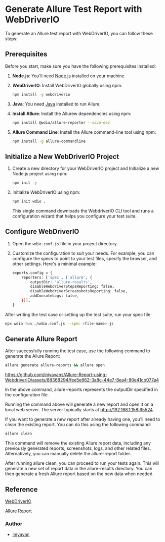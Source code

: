 # Generate Allure Test Report with WebDriverIO

To generate an Allure test report with WebDriverIO, you can follow these steps:

## Prerequisites

Before you start, make sure you have the following prerequisites installed:

1. **Node.js**: You'll need [Node.js](https://nodejs.org/) installed on your machine.

2. **WebDriverIO**: Install WebDriverIO globally using npm:

    ```bash
    npm install -g webdriverio
    ```

3. **Java**: You need [Java](https://www.oracle.com/java/technologies/javase-downloads.html) installed to run Allure.

4. **Install Allure**: Install the Allurew dependencies using npm:

    ```bash
    npm install @wdio/allure-reporter --save-dev
    ```
    
5. **Allure Command Line**: Install the Allure command-line tool using npm:

    ```bash
    npm install -g allure-commandline
    ```

## Initialize a New WebDriverIO Project

1. Create a new directory for your WebDriverIO project and Initialize a new Node.js project using npm:

    ```bash
    npm init -y
    ```

2. Initialize WebDriverIO using npm:

    ```bash
    npm init wdio .
    ```

    This single command downloads the WebdriverIO CLI tool and runs a configuration wizard that helps you configure your test suite.

## Configure WebDriverIO

1. Open the `wdio.conf.js` file in your project directory.

2. Customize the configuration to suit your needs. For example, you can configure the specs to point to your test files, specify the browser, and other settings. Here's a minimal example:

    ```bash
    exports.config = {
        reporters: ['spec', ['allure', {
            outputDir: 'allure-results',
            disableWebdriverStepsReporting: false,
            disableWebdriverScreenshotsReporting: false,
            addConsoleLogs: false,
        }]],
    }
    ```

After writing the test case or setting up the test suite, run your spec file:
```bash
npx wdio run ./wdio.conf.js --spec <file-name>.js
```
## Generate Allure Report

After successfully running the test case, use the following command to generate the Allure Report:

```bash
allure generate allure-reports && allure open
```
https://github.com/iniyavans/Allure-Report-using-WebdriverIO/assets/88368294/fee5e662-3a8c-44e7-8ea4-80e41cb077a4

In the above command, allure-reports represents the outputDir specified in the configuration file.

Running the command above will generate a new report and open it on a local web server. The server typically starts at http://192.168.1.158:65524.

If you want to generate a new report after already having one, you'll need to clean the existing report. You can do this using the following command:

``` bash
allure clean
```

This command will remove the existing Allure report data, including any previously generated reports, screenshots, logs, and other related files. Alternatively, you can manually delete the allure-report folder.

After running allure clean, you can proceed to run your tests again. This will generate a new set of report data in the allure-results directory. You can then generate a fresh Allure report based on the new data when needed.

## Reference

[WebDriverIO](https://webdriver.io/docs/gettingstarted/)

[Allure Report](https://allurereport.org/docs/)

### Author

- [Iniyavan](https://github.com/iniyavans)
